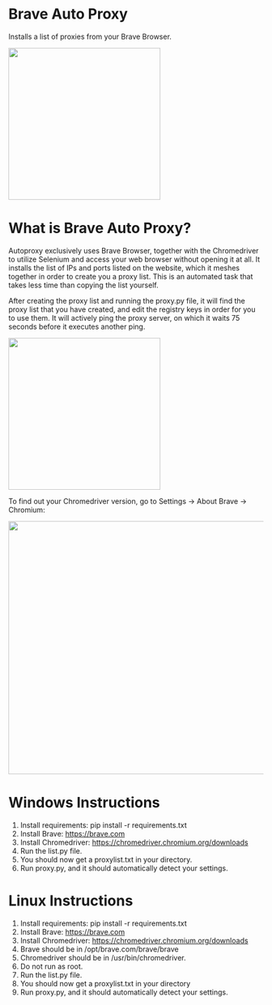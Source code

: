 # Brave Auto Proxy
Installs a list of proxies from your Brave Browser.

<img src="https://raw.githubusercontent.com/Splintaz/braveautoproxy/main/images/server.png" width="300" height="300">

# What is Brave Auto Proxy?

Autoproxy exclusively uses Brave Browser, together with the Chromedriver to utilize Selenium and access your web browser without opening it at all. It installs the list of IPs and ports listed on the website, which it meshes together in order to create you a proxy list. This is an automated task that takes less time than copying the list yourself.

After creating the proxy list and running the proxy.py file, it will find the proxy list that you have created, and edit the registry keys in order for you to use them. It will actively ping the proxy server, on which it waits 75 seconds before it executes another ping. 

<img src="https://raw.githubusercontent.com/Splintaz/braveautoproxy/main/images/splint.png" width="300" height="300">

To find out your Chromedriver version, go to Settings -> About Brave -> Chromium: <your-chromedriver-version>

<img src="https://raw.githubusercontent.com/Splintaz/braveautoproxy/main/images/version.png" width="600" height="500">

# Windows Instructions

1. Install requirements: pip install -r requirements.txt 
2. Install Brave: https://brave.com
3. Install Chromedriver: https://chromedriver.chromium.org/downloads
4. Run the list.py file.
5. You should now get a proxylist.txt in your directory.
6. Run proxy.py, and it should automatically detect your settings.

# Linux Instructions

1. Install requirements: pip install -r requirements.txt 
2. Install Brave: https://brave.com
3. Install Chromedriver: https://chromedriver.chromium.org/downloads
4. Brave should be in /opt/brave.com/brave/brave
5. Chromedriver should be in /usr/bin/chromedriver.
6. Do not run as root.
7. Run the list.py file.
8. You should now get a proxylist.txt in your directory
9. Run proxy.py, and it should automatically detect your settings.
